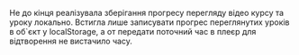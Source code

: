 Не до кінця реалізувала зберігання прогресу перегляду відео курсу та уроку
локально. Встигла лише записувати прогрес переглянутих уроків в об`єкт у
localStorage, а от передати поточний час в плеєр для відтворення не вистачило
часу.
